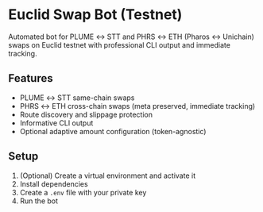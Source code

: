 # Euclid Swap Bot (Testnet)

Automated bot for PLUME ↔ STT and PHRS ↔ ETH (Pharos ↔ Unichain) swaps on Euclid testnet with professional CLI output and immediate tracking.

## Features
- PLUME ↔ STT same-chain swaps
- PHRS ↔ ETH cross-chain swaps (meta preserved, immediate tracking)
- Route discovery and slippage protection
- Informative CLI output
- Optional adaptive amount configuration (token-agnostic)

## Setup
1. (Optional) Create a virtual environment and activate it
2. Install dependencies
3. Create a `.env` file with your private key
4. Run the bot
